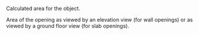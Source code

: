 Calculated area for the object.

Area of the opening as viewed by an elevation view (for wall openings) or as viewed by a ground floor view (for slab openings).
